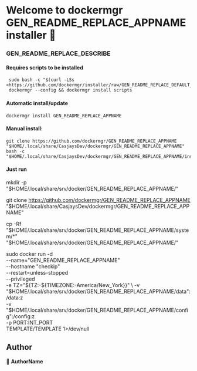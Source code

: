 # Welcome to dockermgr GEN_README_REPLACE_APPNAME installer 👋
  
### GEN_README_REPLACE_DESCRIBE  
  
#### Requires scripts to be installed

```shell
 sudo bash -c "$(curl -LSs <https://github.com/dockermgr/installer/raw/GEN_README_REPLACE_DEFAULT_BRANCH/install.sh>)"
 dockermgr --config && dockermgr install scripts  
```

#### Automatic install/update  

```shell
dockermgr install GEN_README_REPLACE_APPNAME
```


#### Manual install:

```shell
git clone https://github.com/dockermgr/GEN_README_REPLACE_APPNAME "$HOME/.local/share/CasjaysDev/dockermgr/GEN_README_REPLACE_APPNAME"
bash -c "$HOME/.local/share/CasjaysDev/dockermgr/GEN_README_REPLACE_APPNAME/install.sh"
```
  
#### Just run
mkdir -p "$HOME/.local/share/srv/docker/GEN_README_REPLACE_APPNAME/"

git clone https://github.com/dockermgr/GEN_README_REPLACE_APPNAME "$HOME/.local/share/CasjaysDev/dockermgr/GEN_README_REPLACE_APPNAME"

cp -Rf "$HOME/.local/share/srv/docker/GEN_README_REPLACE_APPNAME/system/*" "$HOME/.local/share/srv/docker/GEN_README_REPLACE_APPNAME/"

sudo docker run -d \
--name="GEN_README_REPLACE_APPNAME" \
--hostname "checkip" \
--restart=unless-stopped \
--privileged \
-e TZ="${TZ:-${TIMEZONE:-America/New_York}}" \
-v "$HOME/.local/share/srv/docker/GEN_README_REPLACE_APPNAME/data":/data:z \
-v "$HOME/.local/share/srv/docker/GEN_README_REPLACE_APPNAME/config":/config:z \
-p PORT:INT_PORT \
TEMPLATE/TEMPLATE 1>/dev/null


## Author  

👤 **AuthorName**  
